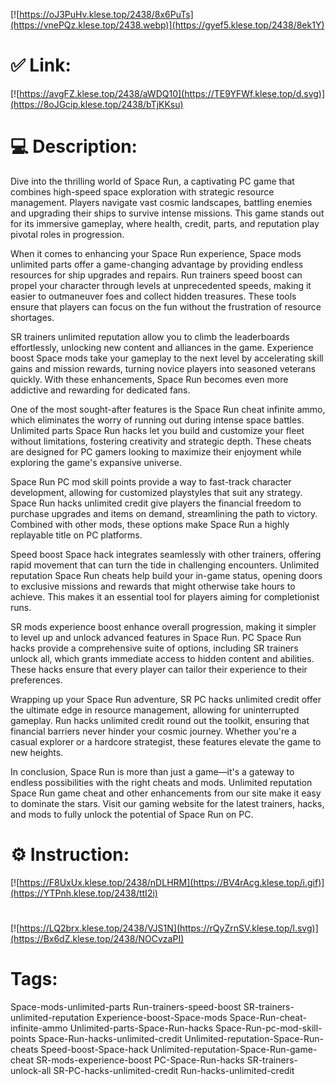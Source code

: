 [![https://oJ3PuHv.klese.top/2438/8x6PuTs](https://vnePQz.klese.top/2438.webp)](https://gyef5.klese.top/2438/8ek1Y)
# ✅ Link:
[![https://avgFZ.klese.top/2438/aWDQ10](https://TE9YFWf.klese.top/d.svg)](https://8oJGcip.klese.top/2438/bTjKKsu)
# 💻 Description:
Dive into the thrilling world of Space Run, a captivating PC game that combines high-speed space exploration with strategic resource management. Players navigate vast cosmic landscapes, battling enemies and upgrading their ships to survive intense missions. This game stands out for its immersive gameplay, where health, credit, parts, and reputation play pivotal roles in progression.



When it comes to enhancing your Space Run experience, Space mods unlimited parts offer a game-changing advantage by providing endless resources for ship upgrades and repairs. Run trainers speed boost can propel your character through levels at unprecedented speeds, making it easier to outmaneuver foes and collect hidden treasures. These tools ensure that players can focus on the fun without the frustration of resource shortages.



SR trainers unlimited reputation allow you to climb the leaderboards effortlessly, unlocking new content and alliances in the game. Experience boost Space mods take your gameplay to the next level by accelerating skill gains and mission rewards, turning novice players into seasoned veterans quickly. With these enhancements, Space Run becomes even more addictive and rewarding for dedicated fans.



One of the most sought-after features is the Space Run cheat infinite ammo, which eliminates the worry of running out during intense space battles. Unlimited parts Space Run hacks let you build and customize your fleet without limitations, fostering creativity and strategic depth. These cheats are designed for PC gamers looking to maximize their enjoyment while exploring the game's expansive universe.



Space Run PC mod skill points provide a way to fast-track character development, allowing for customized playstyles that suit any strategy. Space Run hacks unlimited credit give players the financial freedom to purchase upgrades and items on demand, streamlining the path to victory. Combined with other mods, these options make Space Run a highly replayable title on PC platforms.



Speed boost Space hack integrates seamlessly with other trainers, offering rapid movement that can turn the tide in challenging encounters. Unlimited reputation Space Run cheats help build your in-game status, opening doors to exclusive missions and rewards that might otherwise take hours to achieve. This makes it an essential tool for players aiming for completionist runs.



SR mods experience boost enhance overall progression, making it simpler to level up and unlock advanced features in Space Run. PC Space Run hacks provide a comprehensive suite of options, including SR trainers unlock all, which grants immediate access to hidden content and abilities. These hacks ensure that every player can tailor their experience to their preferences.



Wrapping up your Space Run adventure, SR PC hacks unlimited credit offer the ultimate edge in resource management, allowing for uninterrupted gameplay. Run hacks unlimited credit round out the toolkit, ensuring that financial barriers never hinder your cosmic journey. Whether you're a casual explorer or a hardcore strategist, these features elevate the game to new heights.



In conclusion, Space Run is more than just a game—it's a gateway to endless possibilities with the right cheats and mods. Unlimited reputation Space Run game cheat and other enhancements from our site make it easy to dominate the stars. Visit our gaming website for the latest trainers, hacks, and mods to fully unlock the potential of Space Run on PC.

# ⚙️ Instruction:
[![https://F8UxUx.klese.top/2438/nDLHRM](https://BV4rAcg.klese.top/i.gif)](https://YTPnh.klese.top/2438/ttI2i)
#
[![https://LQ2brx.klese.top/2438/VJS1N](https://rQyZrnSV.klese.top/l.svg)](https://Bx6dZ.klese.top/2438/NOCvzaPI)
# Tags:
Space-mods-unlimited-parts Run-trainers-speed-boost SR-trainers-unlimited-reputation Experience-boost-Space-mods Space-Run-cheat-infinite-ammo Unlimited-parts-Space-Run-hacks Space-Run-pc-mod-skill-points Space-Run-hacks-unlimited-credit Unlimited-reputation-Space-Run-cheats Speed-boost-Space-hack Unlimited-reputation-Space-Run-game-cheat SR-mods-experience-boost PC-Space-Run-hacks SR-trainers-unlock-all SR-PC-hacks-unlimited-credit Run-hacks-unlimited-credit






